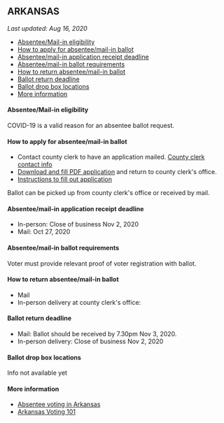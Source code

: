 ## ARKANSAS

*Last updated: Aug 16, 2020*

* [Absentee/Mail-in eligibility](#absenteemail-in-eligibility)
* [How to apply for absentee/mail-in ballot](#how-to-apply-for-absenteemail-in-ballot)
* [Absentee/mail-in application receipt deadline](#absenteemail-in-application-receipt-deadline)
* [Absentee/mail-in ballot requirements](#absenteemail-in-ballot-requirements)
* [How to return absentee/mail-in ballot](#how-to-return-absenteemail-in-ballot)
* [Ballot return deadline](#ballot-return-deadline)
* [Ballot drop box locations](#ballot-drop-box-locations)
* [More information](#more-information)


#### Absentee/Mail-in eligibility
COVID-19 is a valid reason for an absentee ballot request.


#### How to apply for absentee/mail-in ballot
* Contact county clerk to have an application mailed.
[County clerk contact info](https://www.sos.arkansas.gov/uploads/elections/ARCountyClerks.pdf)
* [Download and fill PDF application](https://www.sos.arkansas.gov/uploads/elections/Absentee_Ballot_Application_1.pdf) and return to county clerk's office.
* [Instructions to fill out application](http://www.sos.arkansas.gov/uploads/elections/How_to_Complete_the_Absentee_Ballot_Application.pdf)

Ballot can be picked up from county clerk's office or received by mail.


#### Absentee/mail-in application receipt deadline
* In-person: Close of business Nov 2, 2020
* Mail: Oct 27, 2020


#### Absentee/mail-in ballot requirements
Voter must provide relevant proof of voter registration with ballot.


#### How to return absentee/mail-in ballot
* Mail 
* In-person delivery at county clerk's office:


#### Ballot return deadline
* Mail: Ballot should be received by 7.30pm Nov 3, 2020.
* In-person delivery: Close of business Nov 2, 2020


#### Ballot drop box locations
Info not available yet


#### More information
* [Absentee voting in Arkansas](https://www.sos.arkansas.gov/elections/voter-information/absentee-voting)
* [Arkansas Voting 101](https://www.sos.arkansas.gov/uploads/elections/voting_101_9-2018_grayscaleb.pdf)